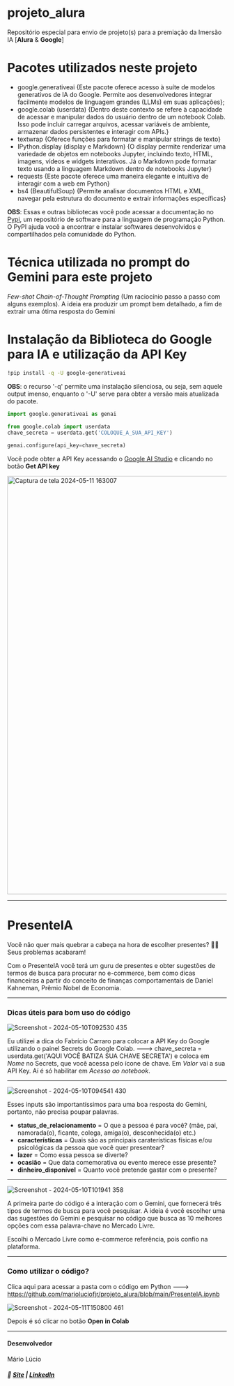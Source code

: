 # projeto_alura
Repositório especial para envio de projeto(s) para a premiação da Imersão IA [**Alura** &amp; **Google**]

# Pacotes utilizados neste projeto
+ google.generativeai {Este pacote oferece acesso à suíte de modelos generativos de IA do Google. Permite aos desenvolvedores integrar facilmente modelos de linguagem grandes (LLMs) em suas aplicações};
+ google.colab (userdata) {Dentro deste contexto se refere à capacidade de acessar e manipular dados do usuário dentro de um notebook Colab.
Isso pode incluir carregar arquivos, acessar variáveis de ambiente, armazenar dados persistentes e interagir com APIs.}
+ textwrap {Oferece funções para formatar e manipular strings de texto}
+ IPython.display (display e Markdown) {O display permite renderizar uma variedade de objetos em notebooks Jupyter, incluindo texto, HTML, imagens, vídeos e widgets interativos. Já o Markdown pode formatar texto usando a linguagem Markdown dentro de notebooks Jupyter}
+ requests {Este pacote oferece uma maneira elegante e intuitiva de interagir com a web em Python}
+ bs4 (BeautifulSoup) {Permite analisar documentos HTML e XML, navegar pela estrutura do documento e extrair informações específicas}

**OBS**: Essas e outras bibliotecas você pode acessar a documentação no [Pypi](https://pypi.org/), um repositório de software para a linguagem de programação Python. O PyPI ajuda você a encontrar e instalar softwares desenvolvidos e compartilhados pela comunidade do Python.

# Técnica utilizada no prompt do Gemini para este projeto

*Few-shot Chain-of-Thought Prompting* (Um raciocínio passo a passo com alguns exemplos). A ideia era produzir um prompt bem detalhado, a fim de extrair uma ótima resposta do Gemini

# Instalação da Biblioteca do Google para IA e utilização da API Key

```bash
!pip install -q -U google-generativeai
```
**OBS**: o recurso '-q' permite uma instalação silenciosa, ou seja, sem aquele output imenso, enquanto o '-U' serve para obter a versão mais atualizada do pacote.

```python
import google.generativeai as genai

from google.colab import userdata
chave_secreta = userdata.get('COLOQUE_A_SUA_API_KEY')

genai.configure(api_key=chave_secreta)
```
Você pode obter a API Key acessando o [Google AI Studio](https://aistudio.google.com/app/prompts/new_chat) e clicando no botão **Get API key**

<img width="959" alt="Captura de tela 2024-05-11 163007" src="https://github.com/marioluciofjr/projeto_alura/assets/105465306/09c7fa16-06af-4af4-b2b6-fdd7d2ad8a5e">

---------------------------------------------------------------------------------

# PresenteIA
Você não quer mais quebrar a cabeça na hora de escolher presentes? 🤯🎁
Seus problemas acabaram! 

Com o PresenteIA você terá um guru de presentes e obter sugestões de termos de busca para procurar no e-commerce, bem como dicas financeiras a partir do 
conceito de finanças comportamentais de Daniel Kahneman, Prêmio Nobel de Economia.

---------------------------------------------------------------------------------

### Dicas úteis para bom uso do código

![Screenshot - 2024-05-10T092530 435](https://github.com/marioluciofjr/projeto_alura/assets/105465306/edf02446-4835-4e83-b11c-80deb8500a0d)

Eu utilizei a dica do Fabrício Carraro para colocar a API Key do Google utilizando o painel Secrets do Google Colab. 
---> chave_secreta = userdata.get('AQUI VOCÊ BATIZA SUA CHAVE SECRETA') e coloca em *Nome* no Secrets, que você acessa pelo ícone de chave. 
Em *Valor* vai a sua API Key. Aí é só habilitar em *Acesso ao notebook*.

---------------------------------------------------------------------------------

![Screenshot - 2024-05-10T094541 430](https://github.com/marioluciofjr/projeto_alura/assets/105465306/d3205dce-5e5b-4d2f-b103-3cd38d88a284)

Esses inputs são importantíssimos para uma boa resposta do Gemini, portanto, não precisa poupar palavras. 

+ **status_de_relacionamento** = O que a pessoa é para você? (mãe, pai, namorada(o), ficante, colega, amiga(o), desconhecida(o) etc.)
+ **características** = Quais são as principais caraterísticas físicas e/ou psicológicas da pessoa que você quer presentear?
+ **lazer** = Como essa pessoa se diverte?
+ **ocasião** = Que data comemorativa ou evento merece esse presente?
+ **dinheiro_disponível** = Quanto você pretende gastar com o presente?

---------------------------------------------------------------------------------

![Screenshot - 2024-05-10T101941 358](https://github.com/marioluciofjr/projeto_alura/assets/105465306/b43204db-ebf4-4652-8b86-61dc3dba7bca)

A primeira parte do código é a interação com o Gemini, que fornecerá três tipos de termos de busca para você pesquisar. 
A ideia é você escolher uma das sugestões do Gemini e pesquisar no código que busca as 10 melhores opções com essa palavra-chave no Mercado Livre.

Escolhi o Mercado Livre como e-commerce referência, pois confio na plataforma.

---------------------------------------------------------------------------------

### Como utilizar o código?

Clica aqui para acessar a pasta com o código em Python ---> https://github.com/marioluciofjr/projeto_alura/blob/main/PresenteIA.ipynb

![Screenshot - 2024-05-11T150800 461](https://github.com/marioluciofjr/projeto_alura/assets/105465306/967d6491-1722-4063-91d4-a0da2bd8befe)

Depois é só clicar no botão **Open in Colab**

---------------------------------------------------------------------------------

#### Desenvolvedor 
Mário Lúcio

##### 🔗 [Site](https://prazocerto.me) | [LinkedIn](https://linkedin.com/in/marioluciofjr)
